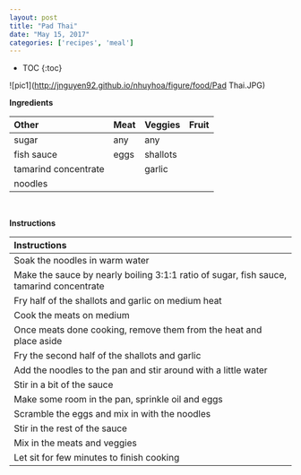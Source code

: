 ```yaml
---
layout: post
title: "Pad Thai"
date: "May 15, 2017"
categories: ['recipes', 'meal']
---
```


* TOC
{:toc}



![pic1](http://jnguyen92.github.io/nhuyhoa/figure/food/Pad Thai.JPG)

**Ingredients**

<table class = "presenttab">
 <thead>
  <tr>
   <th style="text-align:left;"> Other </th>
   <th style="text-align:left;"> Meat </th>
   <th style="text-align:left;"> Veggies </th>
   <th style="text-align:left;"> Fruit </th>
  </tr>
 </thead>
<tbody>
  <tr>
   <td style="text-align:left;"> sugar </td>
   <td style="text-align:left;"> any </td>
   <td style="text-align:left;"> any </td>
   <td style="text-align:left;">  </td>
  </tr>
  <tr>
   <td style="text-align:left;"> fish sauce </td>
   <td style="text-align:left;"> eggs </td>
   <td style="text-align:left;"> shallots </td>
   <td style="text-align:left;">  </td>
  </tr>
  <tr>
   <td style="text-align:left;"> tamarind concentrate </td>
   <td style="text-align:left;">  </td>
   <td style="text-align:left;"> garlic </td>
   <td style="text-align:left;">  </td>
  </tr>
  <tr>
   <td style="text-align:left;"> noodles </td>
   <td style="text-align:left;">  </td>
   <td style="text-align:left;">  </td>
   <td style="text-align:left;">  </td>
  </tr>
</tbody>
</table>

<br>

**Instructions**

<table class = "presenttabnoh">
 <thead>
  <tr>
   <th style="text-align:left;"> Instructions </th>
  </tr>
 </thead>
<tbody>
  <tr>
   <td style="text-align:left;"> Soak the noodles in warm water </td>
  </tr>
  <tr>
   <td style="text-align:left;"> Make the sauce by nearly boiling 3:1:1 ratio of sugar, fish sauce, tamarind concentrate </td>
  </tr>
  <tr>
   <td style="text-align:left;"> Fry half of the shallots and garlic on medium heat </td>
  </tr>
  <tr>
   <td style="text-align:left;"> Cook the meats on medium </td>
  </tr>
  <tr>
   <td style="text-align:left;"> Once meats done cooking, remove them from the heat and place aside </td>
  </tr>
  <tr>
   <td style="text-align:left;"> Fry the second half of the shallots and garlic </td>
  </tr>
  <tr>
   <td style="text-align:left;"> Add the noodles to the pan and stir around with a little water </td>
  </tr>
  <tr>
   <td style="text-align:left;"> Stir in a bit of the sauce </td>
  </tr>
  <tr>
   <td style="text-align:left;"> Make some room in the pan, sprinkle oil and eggs </td>
  </tr>
  <tr>
   <td style="text-align:left;"> Scramble the eggs and mix in with the noodles </td>
  </tr>
  <tr>
   <td style="text-align:left;"> Stir in the rest of the sauce </td>
  </tr>
  <tr>
   <td style="text-align:left;"> Mix in the meats and veggies </td>
  </tr>
  <tr>
   <td style="text-align:left;"> Let sit for few minutes to finish cooking </td>
  </tr>
</tbody>
</table>


